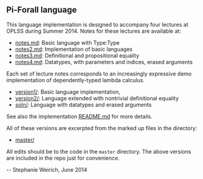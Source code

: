 Pi-Forall language
------------------

This language implementation is designed to accompany four lectures at
OPLSS during Summer 2014. Notes for these lectures are available at:

- [notes.md](notes.md):    Basic language with Type:Type 
- [notes2.md](notes2.md):  Implementation of basic languages
- [notes3.md](notes3.md):  Definitional and propositional equality
- [notes4.md](notes4.md):  Datatypes, with parameters and indices, erased arguments

Each set of lecture notes corresponds to an increasingly expressive demo
implementation of dependently-typed lambda calculus.

- [version1/](version1/):   Basic language implementation, 
- [version2/](version2/):   Language extended with nontrivial definitional equality
- [soln/](soln/):           Language with datatypes and erased arguments

See also the implementation [README.md](master/README.md) for more details.

All of these versions are excerpted from the marked up files in the directory:

- [master/](master/)

All edits should be to the code in the `master` directory. The above versions
are included in the repo just for convenience.

--
Stephanie Weirich, June 2014
